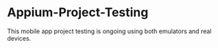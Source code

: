 # Appium-Project-Testing
This mobile app project testing is ongoing using both emulators and real devices.
